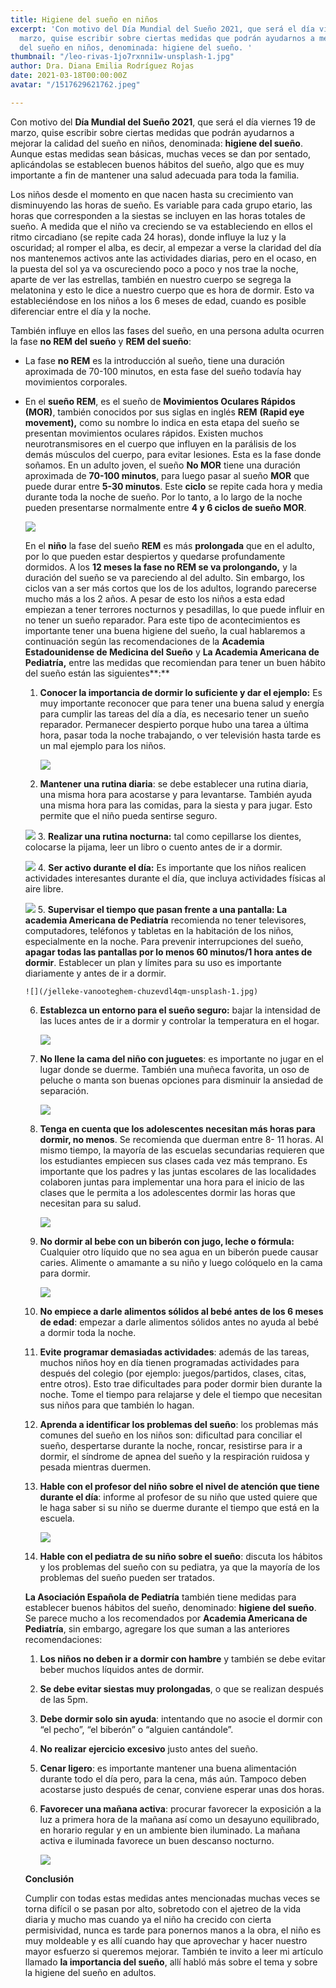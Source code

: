 ```yaml
---
title: Higiene del sueño en niños
excerpt: 'Con motivo del Día Mundial del Sueño 2021, que será el día viernes 19 de
  marzo, quise escribir sobre ciertas medidas que podrán ayudarnos a mejorar la calidad
  del sueño en niños, denominada: higiene del sueño. '
thumbnail: "/leo-rivas-1jo7rxnni1w-unsplash-1.jpg"
author: Dra. Diana Emilia Rodríguez Rojas
date: 2021-03-18T00:00:00Z
avatar: "/1517629621762.jpeg"

---
```

Con motivo del **Día Mundial del Sueño 2021**, que será el día viernes 19 de marzo, quise escribir sobre ciertas medidas que podrán ayudarnos a mejorar la calidad del sueño en niños, denominada: **higiene del sueño**. Aunque estas medidas sean básicas, muchas veces se dan por sentado, aplicándolas se establecen buenos hábitos del sueño, algo que es muy importante a fin de mantener una salud adecuada para toda la familia.

Los niños desde el momento en que nacen hasta su crecimiento van disminuyendo las horas de sueño. Es variable para cada grupo etario, las horas que corresponden a la siestas se incluyen en las horas totales de sueño. A medida que el niño va creciendo se va estableciendo en ellos el ritmo circadiano (se repite cada 24 horas), donde influye la luz y la oscuridad; al romper el alba, es decir, al empezar a verse la claridad del día nos mantenemos activos ante las actividades diarias, pero en el ocaso, en la puesta del sol ya va oscureciendo poco a poco y nos trae la noche, aparte de ver las estrellas, también en nuestro cuerpo se segrega la melatonina y esto le dice a nuestro cuerpo que es hora de dormir. Esto va estableciéndose en los niños a los 6 meses de edad, cuando es posible diferenciar entre el día y la noche.

También influye en ellos las fases del sueño, en una persona adulta ocurren la fase **no REM del sueño** y **REM del sueño**:

* La fase **no REM** es la introducción al sueño, tiene una duración aproximada de 70-100 minutos, en esta fase del sueño todavía hay movimientos corporales.
* En el **sueño REM**, es el sueño de **Movimientos Oculares Rápidos (MOR)**, también conocidos por sus siglas en inglés **REM** **(Rapid eye movement),** como su nombre lo indica en esta etapa del sueño se presentan movimientos oculares rápidos. Existen muchos neurotransmisores en el cuerpo que influyen en la parálisis de los demás músculos del cuerpo, para evitar lesiones. Esta es la fase donde soñamos. En un adulto joven, el sueño **No MOR** tiene una duración aproximada de **70-100 minutos**, para luego pasar al sueño **MOR** que puede durar entre **5-30 minutos**. Este **ciclo** se repite cada hora y media durante toda la noche de sueño. Por lo tanto, a lo largo de la noche pueden presentarse normalmente entre **4 y 6 ciclos de sueño MOR**.

  ![](/tara-raye-fiwshslutfw-unsplash-1.jpg)

  En el **niño** la fase del sueño **REM** es más **prolongada** que en el adulto, por lo que pueden estar despiertos y quedarse profundamente dormidos. A los **12 meses la fase no REM se va prolongando,** y la duración del sueño se va pareciendo al del adulto. Sin embargo, los ciclos van a ser más cortos que los de los adultos, logrando parecerse mucho más a los 2 años. A pesar de esto los niños a esta edad empiezan a tener terrores nocturnos y pesadillas, lo que puede influir en no tener un sueño reparador. Para este tipo de acontecimientos es importante tener una buena higiene del sueño, la cual hablaremos a continuación según las recomendaciones de la **Academia Estadounidense de Medicina del Sueño** y **La Academia Americana de Pediatría,** entre las medidas que recomiendan para tener un buen hábito del sueño están las siguientes**:**
  1. **Conocer la importancia de dormir lo suficiente y dar el ejemplo:** Es muy importante reconocer que para tener una buena salud y energía para cumplir las tareas del día a día, es necesario tener un sueño reparador. Permanecer despierto porque hubo una tarea a última hora, pasar toda la noche trabajando, o ver televisión hasta tarde es un mal ejemplo para los niños.

     ![](/clint-mckoy-sd1clzsvhe4-unsplash-1.jpg)
  2. **Mantener una rutina diaria**: se debe establecer una rutina diaria, una misma hora para acostarse y para levantarse. También ayuda una misma hora para las comidas, para la siesta y para jugar. Esto permite que el niño pueda sentirse seguro.

  ![](/ocean-ng-l0xotanv94y-unsplash-1.jpg)
  3. **Realizar una rutina nocturna:** tal como cepillarse los dientes, colocarse la pijama, leer un libro o cuento antes de ir a dormir.

     ![](/picsea-eqltydzrx7u-unsplash-1.jpg)
  4. **Ser activo durante el día:** Es importante que los niños realicen actividades interesantes durante el día, que incluya actividades físicas al aire libre.

     ![](/yanapi-senaud-87n4ipql6c4-unsplash-1.jpg)
   5. **Supervisar el tiempo que pasan frente a una pantalla: La academia Americana de Pediatría** recomienda no tener televisores, computadores, teléfonos y tabletas en la habitación de los niños, especialmente en la noche. Para prevenir interrupciones del sueño, **apagar todas las pantallas por lo menos 60 minutos/1 hora antes de dormir**. Establecer un plan y límites para su uso es importante diariamente y antes de ir a dormir.

      ![](/jelleke-vanooteghem-chuzevdl4qm-unsplash-1.jpg)
   6. **Establezca un entorno para el sueño seguro:** bajar la intensidad de las luces antes de ir a dormir y controlar la temperatura en el hogar.

      ![](/marie-despeyroux-2xuyxslnfou-unsplash-1.jpg)
   7. **No llene la cama del niño con juguetes**: es importante no jugar en el lugar donde se duerme. También una muñeca favorita, un oso de peluche o manta son buenas opciones para disminuir la ansiedad de separación.

      ![](/tanaphong-toochinda-gagc07wvvck-unsplash-1.jpg)
   8. **Tenga en cuenta que los adolescentes necesitan más horas para dormir, no menos**. Se recomienda que duerman entre 8- 11 horas. Al mismo tiempo, la mayoría de las escuelas secundarias requieren que los estudiantes empiecen sus clases cada vez más temprano. Es importante que los padres y las juntas escolares de las localidades colaboren juntas para implementar una hora para el inicio de las clases que le permita a los adolescentes dormir las horas que necesitan para su salud.

      ![](/kinga-cichewicz-5nzofwxoh88-unsplash-1.jpg)
   9. **No dormir al bebe con un biberón con jugo, leche o fórmula:** Cualquier otro líquido que no sea agua en un biberón puede causar caries. Alimente o amamante a su niño y luego colóquelo en la cama para dormir.

      ![](/kelly-sikkema-y1j60ifj5-m-unsplash-1.jpg)
  10. **No empiece a darle alimentos sólidos al bebé antes de los 6 meses de edad**: empezar a darle alimentos sólidos antes no ayuda al bebé a dormir toda la noche.
  11. **Evite programar demasiadas actividades**: además de las tareas, muchos niños hoy en día tienen programadas actividades para después del colegio (por ejemplo: juegos/partidos, clases, citas, entre otros). Esto trae dificultades para poder dormir bien durante la noche. Tome el tiempo para relajarse y dele el tiempo que necesitan sus niños para que también lo hagan.
  12. **Aprenda a identificar los problemas del sueño**: los problemas más comunes del sueño en los niños son: dificultad para conciliar el sueño, despertarse durante la noche, roncar, resistirse para ir a dormir, el síndrome de apnea del sueño y la respiración ruidosa y pesada mientras duermen.
  13. **Hable con el profesor del niño sobre el nivel de atención que tiene durante el día**: informe al profesor de su niño que usted quiere que le haga saber si su niño se duerme durante el tiempo que está en la escuela.

      ![](/thomas-park-ss-r7bvcqty-unsplash-1.jpg)
  14. **Hable con el pediatra de su niño sobre el sueño**: discuta los hábitos y los problemas del sueño con su pediatra, ya que la mayoría de los problemas del sueño pueden ser tratados.

  **La Asociación Española de Pediatría** también tiene medidas para establecer buenos hábitos del sueño, denominado: **higiene del sueño**. Se parece mucho a los recomendados por **Academia Americana de Pediatría**, sin embargo, agregare los que suman a las anteriores recomendaciones:
  1. **Los niños no deben ir a dormir con hambre** y también se debe evitar beber muchos líquidos antes de dormir.
  2. **Se debe evitar siestas muy prolongadas**, o que se realizan después de las 5pm.
  3. **Debe dormir solo sin ayuda**: intentando que no asocie el dormir con “el pecho”, “el biberón” o “alguien cantándole”.
  4. **No realizar ejercicio excesivo** justo antes del sueño.
  5. **Cenar ligero**: es importante mantener una buena alimentación durante todo el día pero, para la cena, más aún. Tampoco deben acostarse justo después de cenar, conviene esperar unas dos horas.
  6. **Favorecer una mañana activa**: procurar favorecer la exposición a la luz a primera hora de la mañana así como un desayuno equilibrado, en horario regular y en un ambiente bien iluminado. La mañana activa e iluminada favorece un buen descanso nocturno.

     ![](/zwaddi-yvybosibje8-unsplash-2.jpg)

  **Conclusión**

  Cumplir con todas estas medidas antes mencionadas muchas veces se torna difícil o se pasan por alto, sobretodo con el ajetreo de la vida diaria y mucho mas cuando ya el niño ha crecido con cierta permisividad, nunca es tarde para ponernos manos a la obra, el niño es muy moldeable y es allí cuando hay que aprovechar y hacer nuestro mayor esfuerzo si queremos mejorar. También te invito a leer mi artículo llamado **la importancia del sueño**, allí habló más sobre el tema y sobre la higiene del sueño en adultos.